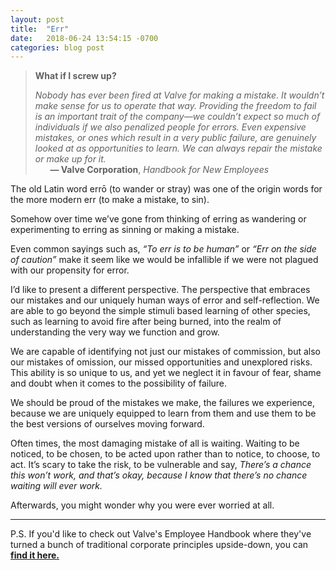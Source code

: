 ```yaml
---
layout: post
title:  "Err"
date:   2018-06-24 13:54:15 -0700
categories: blog post
---
```


>**What if I screw up?**
>
>*Nobody has ever been fired at Valve for making a mistake. It wouldn’t make sense for us to operate that way. Providing the freedom to fail is an important trait of the company—we couldn’t expect so much of individuals if we also penalized people for errors. Even expensive mistakes, or ones which result in a very public failure, are genuinely looked at as opportunities to learn. We can always repair the mistake or make up for it.*       
>&nbsp;&nbsp;&nbsp;&nbsp;&nbsp;&nbsp;__&mdash; Valve Corporation__, *Handbook for New Employees*

The old Latin word errō (to wander or stray) was one of the origin words for the more modern err (to make a mistake, to sin). 

Somehow over time we’ve gone from thinking of erring as wandering or experimenting to erring as sinning or making a mistake. 

Even common sayings such as, *“To err is to be human”* or *“Err on the side of caution”* make it seem like we would be infallible if we were not plagued with our propensity for error. 

I’d like to present a different perspective. The perspective that embraces our mistakes and our uniquely human ways of error and self-reflection. We are able to go beyond the simple stimuli based learning of other species, such as learning to avoid fire after being burned, into the realm of understanding the very way we function and grow.

We are capable of identifying not just our mistakes of commission, but also our mistakes of omission, our missed opportunities and unexplored risks.  This ability is so unique to us, and yet we neglect it in favour of fear, shame and doubt when it comes to the possibility of failure. 

We should be proud of the mistakes we make, the failures we experience, because we are uniquely equipped to learn from them and use them to be the best versions of ourselves moving forward. 

Often times, the most damaging mistake of all is waiting. Waiting to be noticed, to be chosen, to be acted upon rather than to notice, to choose, to act. It’s scary to take the risk, to be vulnerable and say, *There’s a chance this won’t work, and that’s okay, because I know that there’s no chance waiting will ever work.*

Afterwards, you might wonder why you were ever worried at all. 

-----

P.S. If you'd like to check out Valve's Employee Handbook where they've turned a bunch of traditional corporate principles upside-down, you can [**find it here.**](https://steamcdn-a.akamaihd.net/apps/valve/Valve_NewEmployeeHandbook.pdf "Valve's Handbook for New Employees")





